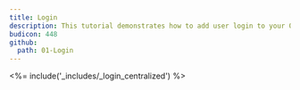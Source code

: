 ```yaml
---
title: Login
description: This tutorial demonstrates how to add user login to your Objective-C application with Auth0.
budicon: 448
github:
  path: 01-Login
---
```


<%= include('_includes/_login_centralized') %>
